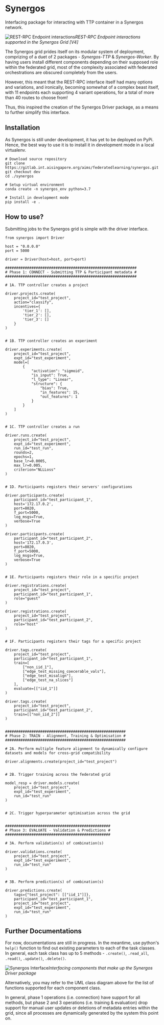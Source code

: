 # Synergos

Interfacing package for interacting with TTP container in a Synergos network.

![REST-RPC Endpoint interactions](./docs/images/payload_interactions-[V4]_URL_Interactions.png)*REST-RPC Endpoint interactions supported in the Synergos Grid [V4]*

The Synergos grid prides itself on its modular system of deployment, comprizing of a duet of 2 packages - *Synergos-TTP* & *Synergos-Worker*. By having users install different components depending on their supposed role within the federated grid, most of the complexity associated with federated orchestrations are obscured completely from the users. 

However, this meant that the REST-RPC interface itself had many options and variations, and ironically, becoming somewhat of a complex beast itself, with 11 endpoints each supporting 4 variant operations, for a total of more than 40 routes to choose from! 

Thus, this inspired the creation of the Synergos Driver package, as a means to further simplify this interface.

## Installation
As Synergos is still under development, it has yet to be deployed on PyPi. Hence, the best way to use it is to install it in development mode in a local virtualenv.

```
# Download source repository
git clone https://gitlab.int.aisingapore.org/aims/federatedlearning/synergos.git
git checkout dev
cd ./synergos

# Setup virtual environment
conda create -n synergos_env python=3.7

# Install in development mode
pip install -e .
```

## How to use?
Submitting jobs to the Synergos grid is simple with the driver interface.

```
from synergos import Driver

host = "0.0.0.0"
port = 5000

driver = Driver(host=host, port=port)

############################################################
# Phase 1: CONNECT - Submitting TTP & Participant metadata #
############################################################

# 1A. TTP controller creates a project

driver.projects.create(
    project_id="test_project",
    action="classify",
    incentives={
        'tier_1': [],
        'tier_2': [],
        'tier_3': []
    }
)


# 1B. TTP controller creates an experiment

driver.experiments.create(
    project_id="test_project",
    expt_id="test_experiment",
    model=[
        {
            "activation": "sigmoid",
            "is_input": True,
            "l_type": "Linear",
            "structure": {
                "bias": True,
                "in_features": 15, 
                "out_features": 1 
            }
        }
    ]
)


# 1C. TTP controller creates a run

driver.runs.create(
    project_id="test_project",
    expt_id="test_experiment",
    run_id="test_run",
    rounds=2, 
    epochs=1,
    base_lr=0.0005,
    max_lr=0.005,
    criterion="NLLLoss"
)


# 1D. Participants registers their servers' configurations

driver.participants.create(
    participant_id="test_participant_1",
    host='172.17.0.2',
    port=8020,
    f_port=5000,
    log_msgs=True,
    verbose=True
)

driver.participants.create(
    participant_id="test_participant_2",
    host='172.17.0.3',
    port=8020,
    f_port=5000,
    log_msgs=True,
    verbose=True
)


# 1E. Participants registers their role in a specific project

driver.registrations.create(
    project_id="test_project",
    participant_id="test_participant_1",
    role="guest"
)

driver.registrations.create(
    project_id="test_project",
    participant_id="test_participant_2",
    role="host"
)


# 1F. Participants registers their tags for a specific project

driver.tags.create(
    project_id="test_project",
    participant_id="test_participant_1",
    train=[
        ["non_iid_1"], 
        ["edge_test_missing_coecerable_vals"],
        ["edge_test_misalign"],
        ["edge_test_na_slices"]
    ],
    evaluate=[["iid_1"]]
)

driver.tags.create(
    project_id="test_project",
    participant_id="test_participant_2",
    train=[["non_iid_2"]]
)


#######################################################
# Phase 2: TRAIN - Alignment, Training & Optimisation #
#######################################################

# 2A. Perform multiple feature alignment to dynamically configure datasets and models for cross-grid compatibility

driver.alignments.create(project_id="test_project")


# 2B. Trigger training across the federated grid

model_resp = driver.models.create(
    project_id="test_project",
    expt_id="test_experiment",
    run_id="test_run"
)


# 2C. Trigger hyperparameter optimisation across the grid


################################################
# Phase 3: EVALUATE - Validation & Predictions #
################################################

# 3A. Perform validation(s) of combination(s)

driver.validations.create(
    project_id="test_project",
    expt_id="test_experiment",
    run_id="test_run"
)


# 3B. Perform prediction(s) of combination(s)

driver.predictions.create(
    tags={"test_project": [["iid_1"]]},
    participant_id="test_participant_1",
    project_id="test_project",
    expt_id="test_experiment",
    run_id="test_run"
)

```

## Further Documentations
For now, documentations are still in progress. In the meantime, use python's `help()` function to find out existing parameters to each of the task classes. In general, each task class has up to 5 methods -  `.create()`, `.read_all`, `.read()`, `.update()`, `.delete()`. 

![Synergos Interface](./docs/images/synergos_driver_classes.png)*Interfacing components that make up the Synergos Driver package*

Alternatively, you may refer to the UML class diagram above for the list of functions supported for each component class.

In general, phase 1 operations (i.e. connection) have support for all methods, but phase 2 and 3 operations (i.e. training & evaluation) drop support for manual user updates or deletions of metadata entries within the grid, since all processes are dynamically generated by the system this point on.

